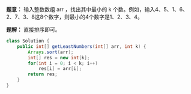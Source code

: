 **题意：** 输入整数数组 arr ，找出其中最小的 k 个数。例如，输入4、5、1、6、2、7、3、8这8个数字，则最小的4个数字是1、2、3、4。

**题解：** 直接排序即可。

```java
class Solution {
    public int[] getLeastNumbers(int[] arr, int k) {
        Arrays.sort(arr);
        int[] res = new int[k];
        for(int i = 0; i < k; i++)
            res[i] = arr[i];
        return res;
    }
}
```